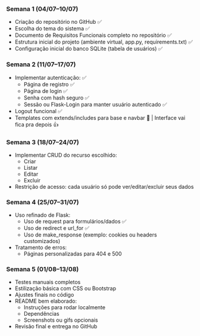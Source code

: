 ### Semana 1 (04/07–10/07)
- Criação do repositório no GitHub ✅
- Escolha do tema do sistema ✅
- Documento de Requisitos Funcionais completo no repositório ✅
- Estrutura inicial do projeto (ambiente virtual, app.py, requirements.txt) ✅
- Configuração inicial do banco SQLite (tabela de usuários) ✅

### Semana 2 (11/07–17/07)
- Implementar autenticação: ✅
    - Página de registro ✅
    - Página de login ✅
    - Senha com hash seguro ✅
    - Sessão ou Flask-Login para manter usuário autenticado ✅
- Logout funcional ✅
- Templates com extends/includes para base e navbar 🚫 | Interface vai fica pra depois 👍

### Semana 3 (18/07–24/07)
- Implementar CRUD do recurso escolhido:
    - Criar
    - Listar
    - Editar
    - Excluir
- Restrição de acesso: cada usuário só pode ver/editar/excluir seus dados

### Semana 4 (25/07–31/07)
- Uso refinado de Flask:
    - Uso de request para formulários/dados ✅
    - Uso de redirect e url_for ✅
    - Uso de make_response (exemplo: cookies ou headers customizados)
- Tratamento de erros:
    - Páginas personalizadas para 404 e 500

### Semana 5 (01/08–13/08)
- Testes manuais completos
- Estilização básica com CSS ou Bootstrap
- Ajustes finais no código
- README bem elaborado:
    - Instruções para rodar localmente
    - Dependências
    - Screenshots ou gifs opcionais
- Revisão final e entrega no GitHub